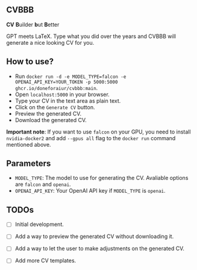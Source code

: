 ## CVBBB

**CV** **B**uilder **b**ut **B**etter

GPT meets LaTeX. Type what you did over the years and CVBBB will generate a nice looking CV for you.

## How to use?
- Run `docker run -d -e MODEL_TYPE=falcon -e OPENAI_API_KEY=YOUR_TOKEN -p 5000:5000 ghcr.io/doneforaiur/cvbbb:main`.
- Open `localhost:5000` in your browser.
- Type your CV in the text area as plain text.
- Click on the `Generate CV` button.
- Preview the generated CV.
- Download the generated CV.

**Important note**: If you want to use `falcon` on your GPU, you need to install `nvidia-docker2` and add `--gpus all` flag to the `docker run` command mentioned above.

## Parameters
- `MODEL_TYPE`: The model to use for generating the CV. Avaliable options are `falcon` and `openai`.
- `OPENAI_API_KEY`: Your OpenAI API key if `MODEL_TYPE` is `openai`.



## TODOs

- [ ] Initial development.
- [ ] Add a way to preview the generated CV without downloading it.
- [ ] Add a way to let the user to make adjustments on the generated CV.
- [ ] Add more CV templates.

